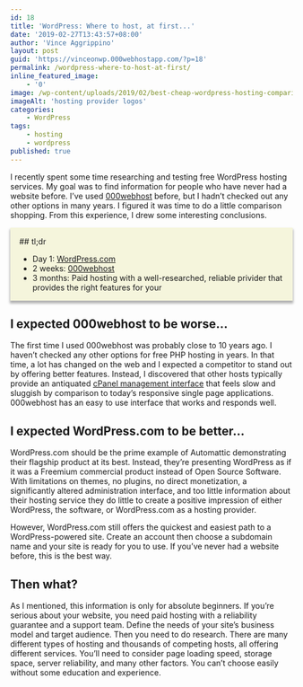 ```yaml
---
id: 18
title: 'WordPress: Where to host, at first...'
date: '2019-02-27T13:43:57+08:00'
author: 'Vince Aggrippino'
layout: post
guid: 'https://vinceonwp.000webhostapp.com/?p=18'
permalink: /wordpress-where-to-host-at-first/
inline_featured_image:
    - '0'
image: /wp-content/uploads/2019/02/best-cheap-wordpress-hosting-comparison-1024x512.jpg
imageAlt: 'hosting provider logos'
categories:
    - WordPress
tags:
    - hosting
    - wordpress
published: true
---
```


I recently spent some time researching and testing free WordPress hosting services. My goal was to find information for people who have never had a website before. I’ve used [000webhost](https://www.000webhost.com/) before, but I hadn’t checked out any other options in many years. I figured it was time to do a little comparison shopping. From this experience, I drew some interesting conclusions.

<div style="background-color: beige; padding: 1rem 1rem 1px 1rem; box-shadow: 0 0.25rem 0.25rem 1px rgba(0, 0, 0, 0.3);">## tl;dr

- Day 1: [WordPress.com](https://wordpress.com/)
- 2 weeks: [000webhost](https://www.000webhost.com/)
- 3 months: Paid hosting with a well-researched, reliable privider that provides the right features for your
 
</div>

## I expected 000webhost to be worse…

The first time I used 000webhost was probably close to 10 years ago. I haven’t checked any other options for free PHP hosting in years. In that time, a lot has changed on the web and I expected a competitor to stand out by offering better features. Instead, I discovered that other hosts typically provide an antiquated [cPanel management interface](https://www.aggrippino.com/wp-content/uploads/2022/09/cpanel_lantern.svg) that feels slow and sluggish by comparison to today’s responsive single page applications. 000webhost has an easy to use interface that works and responds well.

## I expected WordPress.com to be better…

WordPress.com should be the prime example of Automattic demonstrating their flagship product at its best. Instead, they’re presenting WordPress as if it was a Freemium commercial product instead of Open Source Software. With limitations on themes, no plugins, no direct monetization, a significantly altered administration interface, and too little information about their hosting service they do little to create a positive impression of either WordPress, the software, or WordPress.com as a hosting provider.

However, WordPress.com still offers the quickest and easiest path to a WordPress-powered site. Create an account then choose a subdomain name and your site is ready for you to use. If you’ve never had a website before, this is the best way.

## Then what?

As I mentioned, this information is only for absolute beginners. If you’re serious about your website, you need paid hosting with a reliability guarantee and a support team. Define the needs of your site’s business model and target audience. Then you need to do research. There are many different types of hosting and thousands of competing hosts, all offering different services. You’ll need to consider page loading speed, storage space, server reliability, and many other factors. You can’t choose easily without some education and experience.
